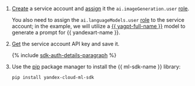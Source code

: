 1. [Create](../../../iam/operations/sa/create.md) a service account and [assign](../../../iam/operations/sa/assign-role-for-sa.md) it the `ai.imageGeneration.user` [role](../../../foundation-models/security/index.md#imageGeneration-user).

    You also need to assign the `ai.languageModels.user` [role](../../../foundation-models/security/index.md#languageModels-user) to the service account; in the example, we will utilize a [{{ yagpt-full-name }}](../../../foundation-models/concepts/yandexgpt/index.md) model to generate a prompt for {{ yandexart-name }}.
1. [Get](../../../iam/operations/api-key/create.md) the service account API key and save it.

    {% include [sdk-auth-details-paragraph](../sdk-auth-details-paragraph.md) %}
1. Use the [pip](https://pip.pypa.io/en/stable/) package manager to install the {{ ml-sdk-name }} library:

    ```bash
    pip install yandex-cloud-ml-sdk
    ```